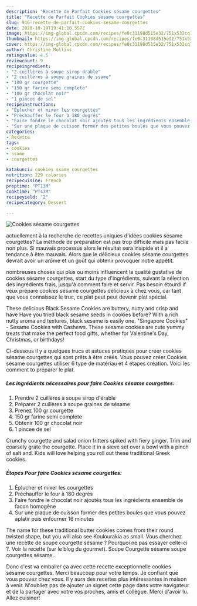 ```yaml
---
description: "Recette de Parfait Cookies sésame courgettes"
title: "Recette de Parfait Cookies sésame courgettes"
slug: 916-recette-de-parfait-cookies-sesame-courgettes
date: 2020-10-19T19:41:10.557Z
image: https://img-global.cpcdn.com/recipes/fe0c31198d515e32/751x532cq70/cookies-sesame-courgettes-photo-principale-de-la-recette.jpg
thumbnail: https://img-global.cpcdn.com/recipes/fe0c31198d515e32/751x532cq70/cookies-sesame-courgettes-photo-principale-de-la-recette.jpg
cover: https://img-global.cpcdn.com/recipes/fe0c31198d515e32/751x532cq70/cookies-sesame-courgettes-photo-principale-de-la-recette.jpg
author: Christine Mullins
ratingvalue: 4.5
reviewcount: 9
recipeingredient:
- "2 cuillères à soupe sirop drable"
- "2 cuillères à soupe graines de ssame"
- "100 gr courgette"
- "150 gr farine semi complete"
- "100 gr chocolat noir"
- "1 pincee de sel"
recipeinstructions:
- "Éplucher et mixer les courgettes"
- "Préchauffer le four à 180 degrés"
- "Faire fondre le chocolat noir ajoutés tous les ingrédients ensemble de facon homogène"
- "Sur une plaque de cuisson former des petites boules que vous pouvez aplatir puis enfourner 16 minutes"
categories:
- Recette
tags:
- cookies
- ssame
- courgettes

katakunci: cookies ssame courgettes 
nutrition: 229 calories
recipecuisine: French
preptime: "PT13M"
cooktime: "PT47M"
recipeyield: "2"
recipecategory: Dessert

---
```



![Cookies sésame courgettes](https://img-global.cpcdn.com/recipes/fe0c31198d515e32/751x532cq70/cookies-sesame-courgettes-photo-principale-de-la-recette.jpg)

actuellement à la recherche de recettes uniques d'idées cookies sésame courgettes? La méthode de préparation est pas trop difficile mais pas facile non plus. Si mauvais processus alors le résultat sera insipide et il a tendance à être mauvais. Alors que le délicieux cookies sésame courgettes devrait avoir un arôme et un goût qui obtenir provoquer notre appétit.

nombreuses choses qui plus ou moins influencent la qualité gustative de cookies sésame courgettes, start du type d'ingrédients, suivant la sélection des ingrédients frais, jusqu'à comment faire et servir. Pas besoin étourdi if veux prépare cookies sésame courgettes délicieux à chez vous, car tant que vous connaissez le truc, ce plat peut peut devenir plat spécial.

These delicious Black Sesame Cookies are buttery, nutty and crisp and have Have you tried black sesame seeds in cookies before? With a rich nutty aroma and textures, black sesame is easily one. &#34;Singapore Cookies&#34; - Sesame Cookies with Cashews. These sesame cookies are cute yummy treats that make the perfect food gifts, whether for Valentine&#39;s Day, Christmas, or birthdays!


Ci-dessous il y a quelques trucs et astuces pratiques pour créer cookies sésame courgettes qui sont prêts à être créés. Vous pouvez créer Cookies sésame courgettes utiliser 6 type de matériau et 4 étapes création. Voici les comment to préparer le plat.

<!--inarticleads1-->

##### Les ingrédients nécessaires pour faire Cookies sésame courgettes:

1. Prendre 2 cuillères à soupe sirop d&#39;érable
1. Préparer 2 cuillères à soupe graines de sésame
1. Prenez 100 gr courgette
1.  150 gr farine semi complete
1. Obtenir 100 gr chocolat noir
1.  1 pincee de sel


Crunchy courgette and salad onion fritters spiked with fiery ginger. Trim and coarsely grate the courgette. Place it in a sieve set over a bowl with a pinch of salt and. Kids will love helping you roll out these traditional Greek cookies. 

<!--inarticleads2-->

##### Étapes Pour faire Cookies sésame courgettes:

1. Éplucher et mixer les courgettes
1. Préchauffer le four à 180 degrés
1. Faire fondre le chocolat noir ajoutés tous les ingrédients ensemble de facon homogène
1. Sur une plaque de cuisson former des petites boules que vous pouvez aplatir puis enfourner 16 minutes


The name for these traditional butter cookies comes from their round twisted shape, but you will also see Koulourakia as small. Vous cherchez une recette de soupe courgette sésame ? Pourquoi ne pas essayer celle-ci ?. Voir la recette (sur le blog du gourmet). Soupe Courgette sésame soupe courgettes sésame.. 


Donc c'est va emballer ça avec cette recette exceptionnelle cookies sésame courgettes. Merci beaucoup pour votre temps. Je confiant que vous pouvez chez vous. Il y aura des recettes plus  intéressantes in maison à venir. N'oubliez pas de ajouter un signet cette page dans votre navigateur et de la partager avec votre vos proches, amis et collègue. Merci d'avoir lu. Allez cuisiner!
